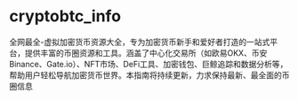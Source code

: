 # cryptobtc_info
全网最全-虚拟加密货币资源大全，专为加密货币新手和爱好者打造的一站式平台，提供丰富的币圈资源和工具。涵盖了中心化交易所（如欧易OKX、币安Binance、Gate.io）、NFT市场、DeFi工具、加密钱包、巨鲸追踪和数据分析等，帮助用户轻松导航加密货币世界。本指南将持续更新，力求保持最新、最全面的币圈信息
